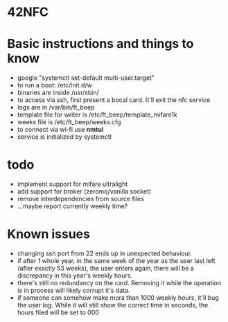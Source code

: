 # 42NFC

# Basic instructions and things to know
* google "systemctl set-default multi-user.target"
* to run a boot: /etc/init.d/w
* binaries are inside /usr/sbin/
* to access via ssh, first present a bocal card. It'll exit the nfc service
* logs are in /var/bin/ft_beep
* template file for writer is /etc/ft_beep/template_mifare1k
* weeks file is /etc/ft_beep/weeks.cfg
* to connect via wi-fi use **nmtui**
* service is initialized by systemctl

# todo
* implement support for mifare ultralight
* add support for broker (zeromq/vanilla socket)
* remove interdependencies from source files
* ...maybe report currently weekly time?

# Known issues
* changing ssh port from 22 ends up in unexpected behaviour.
* if after 1 whole year, in the same week of the year as the user last left (after exactly 53 weeks), the user enters again, there will be a discrepancy in this year's weekly hours.
* there's still no redundancy on the card. Removing it while the operation is in process will likely corrupt it's data.
* if someone can somehow make mora than 1000 weekly hours, it'll bug the user log. While it will still show the correct time in seconds, the hours filed will be set to 000